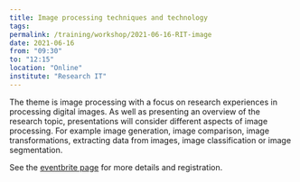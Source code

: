 ```yaml
---
title: Image processing techniques and technology
tags:
permalink: /training/workshop/2021-06-16-RIT-image
date: 2021-06-16
from: "09:30"
to: "12:15"
location: "Online"
institute: "Research IT"
---
```


The theme is image processing with a focus on research experiences in processing digital images. As well as presenting an overview of the research topic, presentations will consider different aspects of image processing. For example image generation, image comparison, image transformations, extracting data from images, image classification or image segmentation.

See the [eventbrite page](https://www.eventbrite.co.uk/e/research-it-forum-tickets-154417568103) for more details and registration.
